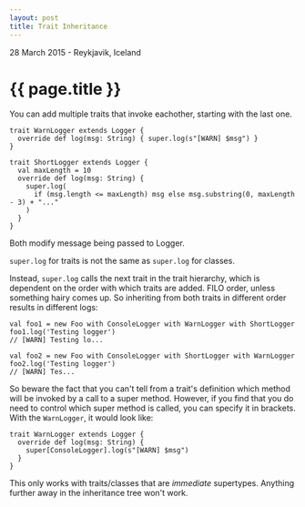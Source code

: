 ```yaml
---
layout: post
title: Trait Inheritance
---
```


<p class="meta">28 March 2015 - Reykjavik, Iceland</p>

{{ page.title }}
======================

You can add multiple traits that invoke eachother, starting with the last one.

    trait WarnLogger extends Logger {
      override def log(msg: String) { super.log(s"[WARN] $msg") }
    }

    trait ShortLogger extends Logger {
      val maxLength = 10
      override def log(msg: String) {
        super.log(
          if (msg.length <= maxLength) msg else msg.substring(0, maxLength - 3) + "..."
        )
      }
    }

Both modify message being passed to Logger.

`super.log` for traits is not the same as `super.log` for classes.

Instead, `super.log` calls the next trait in the trait hierarchy, which is dependent on the order with which traits are added. FILO order, unless something hairy comes up. So inheriting from both traits in different order results in different logs:

    val foo1 = new Foo with ConsoleLogger with WarnLogger with ShortLogger
    foo1.log('Testing logger')
    // [WARN] Testing lo...

    val foo2 = new Foo with ConsoleLogger with ShortLogger with WarnLogger
    foo2.log('Testing logger')
    // [WARN] Tes...

So beware the fact that you can't tell from a trait's definition which method will be invoked by a call to a super method. However, if you find that you do need to control which super method is called, you can specify it in brackets. With the `WarnLogger`, it would look like:

    trait WarnLogger extends Logger {
      override def log(msg: String) {
        super[ConsoleLogger].log(s"[WARN] $msg")
      }
    }

This only works with traits/classes that are _immediate_ supertypes. Anything further away in the inheritance tree won't work.

